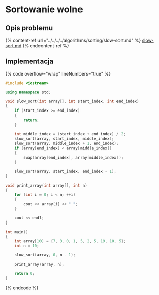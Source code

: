 # Sortowanie wolne

## Opis problemu

{% content-ref url="../../../../algorithms/sorting/slow-sort.md" %}
[slow-sort.md](../../../../algorithms/sorting/slow-sort.md)
{% endcontent-ref %}

## Implementacja

{% code overflow="wrap" lineNumbers="true" %}
```cpp
#include <iostream>

using namespace std;

void slow_sort(int array[], int start_index, int end_index)
{
    if (start_index >= end_index)
    {
        return;
    }

    int middle_index = (start_index + end_index) / 2;
    slow_sort(array, start_index, middle_index);
    slow_sort(array, middle_index + 1, end_index);
    if (array[end_index] < array[middle_index])
    {
        swap(array[end_index], array[middle_index]);
    }

    slow_sort(array, start_index, end_index - 1);
}

void print_array(int array[], int n)
{
    for (int i = 0; i < n; ++i)
    {
        cout << array[i] << " ";
    }

    cout << endl;
}

int main()
{
    int array[10] = {7, 3, 0, 1, 5, 2, 5, 19, 10, 5};
    int n = 10;

    slow_sort(array, 0, n - 1);

    print_array(array, n);

    return 0;
}
```
{% endcode %}
